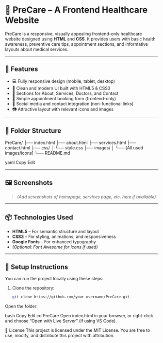 # 🌸 PreCare – A Frontend Healthcare Website

PreCare is a responsive, visually appealing frontend-only healthcare website designed using **HTML** and **CSS**. It provides users with basic health awareness, preventive care tips, appointment sections, and informative layouts about medical services.

---

## 🚀 Features

- 💻 Fully responsive design (mobile, tablet, desktop)
- 🌈 Clean and modern UI built with HTML5 & CSS3
- 🏥 Sections for About, Services, Doctors, and Contact
- 📅 Simple appointment booking form (frontend-only)
- 🔗 Social media and contact integration (non-functional links)
- 📷 Attractive layout with relevant icons and images

---

## 📁 Folder Structure

PreCare/
├── index.html
├── about.html
├── services.html
├── contact.html
├── css/
│ └── style.css
├── images/
│ └── [All used images/icons]
└── README.md

yaml
Copy
Edit

---

## 🖼️ Screenshots

> *(Add screenshots of homepage, services page, etc. here if available)*

---

## 📦 Technologies Used

- **HTML5** – For semantic structure and layout  
- **CSS3** – For styling, animations, and responsiveness  
- **Google Fonts** – For enhanced typography  
- *(Optional: Font Awesome for icons if used)*

---

## 🔧 Setup Instructions

You can run the project locally using these steps:

1. Clone the repository:
   ```bash
   git clone https://github.com/your-username/PreCare.git
Open the folder:

bash
Copy
Edit
cd PreCare
Open index.html in your browser, or right-click and choose “Open with Live Server” (if using VS Code).

📄 License
This project is licensed under the MIT License. You are free to use, modify, and distribute this project with attribution.

